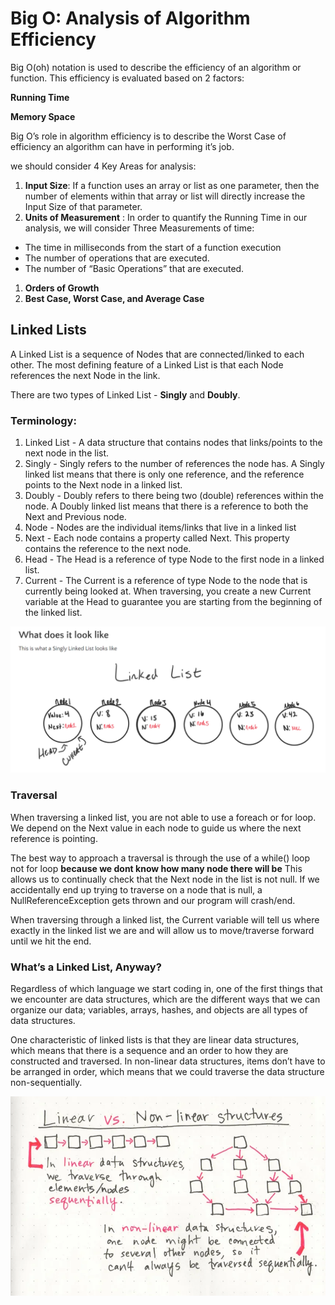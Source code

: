 # Big O: Analysis of Algorithm Efficiency

Big O(oh) notation is used to describe the efficiency of an algorithm or function. This efficiency is evaluated based on 2 factors:

**Running Time** 

**Memory Space**

Big O’s role in algorithm efficiency is to describe the Worst Case of efficiency an algorithm can have in performing it’s job.

we should consider 4 Key Areas for analysis:

1. **Input Size**:  If a function uses an array or list as one parameter, then the number of elements within that array or list will directly increase the Input Size of that parameter.
1. **Units of Measurement** : In order to quantify the Running Time in our analysis, we will consider Three Measurements of time:
* The time in milliseconds from the start of a function execution
* The number of operations that are executed.
* The number of “Basic Operations” that are executed.
1. **Orders of Growth**
1. **Best Case, Worst Case, and Average Case**

## Linked Lists

A Linked List is a sequence of Nodes that are connected/linked to each other. The most defining feature of a Linked List is that each Node references the next Node in the link.

There are two types of Linked List - **Singly** and **Doubly**.

### Terminology:
1. Linked List - A data structure that contains nodes that links/points to the next node in the list.
2. Singly - Singly refers to the number of references the node has. A Singly linked list means that there is only one reference, and the reference points to the Next node in a linked list.
3. Doubly - Doubly refers to there being two (double) references within the node. A Doubly linked list means that there is a reference to both the Next and Previous node.
1. Node - Nodes are the individual items/links that live in a linked list
1. Next - Each node contains a property called Next. This property contains the reference to the next node.
1. Head - The Head is a reference of type Node to the first node in a linked list.
1. Current - The Current is a reference of type Node to the node that is currently being looked at. When traversing, you create a new Current variable at the Head to guarantee you are starting from the beginning of the linked list.

![linked list](./img//Screenshot%202023-06-08%20205238.png)

### Traversal

When traversing a linked list, you are not able to use a foreach or for loop. We depend on the Next value in each node to guide us where the next reference is pointing.

The best way to approach a traversal is through the use of a while() loop not for loop **because we dont know how many node there will be** This allows us to continually check that the Next node in the list is not null. If we accidentally end up trying to traverse on a node that is null, a NullReferenceException gets thrown and our program will crash/end.

When traversing through a linked list, the Current variable will tell us where exactly in the linked list we are and will allow us to move/traverse forward until we hit the end.   

### What’s a Linked List, Anyway? 

Regardless of which language we start coding in, one of the first things that we encounter are data structures, which are the different ways that we can organize our data; variables, arrays, hashes, and objects are all types of data structures. 

One characteristic of linked lists is that they are linear data structures, which means that there is a sequence and an order to how they are constructed and traversed.  In non-linear data structures, items don’t have to be arranged in order, which means that we could traverse the data structure non-sequentially.


![image](./img//1_Xokk6XOjWyIGCBujkJsCzQ.webp)